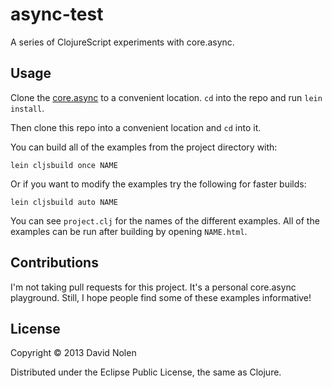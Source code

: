 # async-test

A series of ClojureScript experiments with core.async.

## Usage

Clone the [core.async](http://github.com/clojure/core.async) to a
convenient location. `cd` into the repo and run `lein install`.

Then clone this repo into a convenient location and `cd` into it.

You can build all of the examples from the project directory
with:

```
lein cljsbuild once NAME
```

Or if you want to modify the examples try the following for
faster builds:

```
lein cljsbuild auto NAME
```

You can see `project.clj` for the names of the different examples. All
of the examples can be run after building by opening
`NAME.html`.

## Contributions

I'm not taking pull requests for this project. It's a personal
core.async playground. Still, I hope people find some of these examples
informative!

## License

Copyright © 2013 David Nolen

Distributed under the Eclipse Public License, the same as Clojure.

